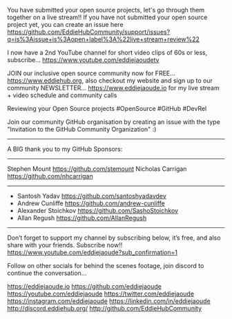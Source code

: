 You have submitted your open source projects, let's go through them together on a live stream!! If you have not submitted your open source project yet, you can create an issue here https://github.com/EddieHubCommunity/support/issues?q=is%3Aissue+is%3Aopen+label%3A%22live+stream+review%22

I now have a 2nd YouTube channel for short video clips of 60s or less, subscribe...
https://www.youtube.com/eddiejaoudetv

JOIN our inclusive open source community now for FREE... https://www.eddiehub.org, also checkout my website and sign up to our community NEWSLETTER... https://www.eddiejaoude.io for my live stream + video schedule and community calls

Reviewing your Open Source projects #OpenSource #GitHub #DevRel

Join our community GitHub organisation by creating an issue with the type "Invitation to the GitHub Community Organization" :)

---------------------------------------------------------------------------------------------------

A BIG thank you to my GitHub Sponsors:
***
Stephen Mount https://github.com/stemount
Nicholas Carrigan https://github.com/nhcarrigan
***

- Santosh Yadav https://github.com/santoshyadavdev
- Andrew Cunliffe https://github.com/andrew-cunliffe
- Alexander Stoichkov https://github.com/SashoStoichkov
- Allan Regush https://github.com/AllanRegush

---------------------------------------------------------------------------------------------------

Don’t forget to support my channel by subscribing below, it’s free, and also share with your friends. Subscribe now!!
https://www.youtube.com/eddiejaoude?sub_confirmation=1

Follow on other socials for behind the scenes footage, join discord to continue the conversation...

https://eddiejaoude.io
https://github.com/eddiejaoude
https://youtube.com/eddiejaoude
https://twitter.com/eddiejaoude
https://instagram.com/eddiejaoude
https://linkedin.com/in/eddiejaoude
http://discord.eddiehub.org/
http://github.com/EddieHubCommunity
